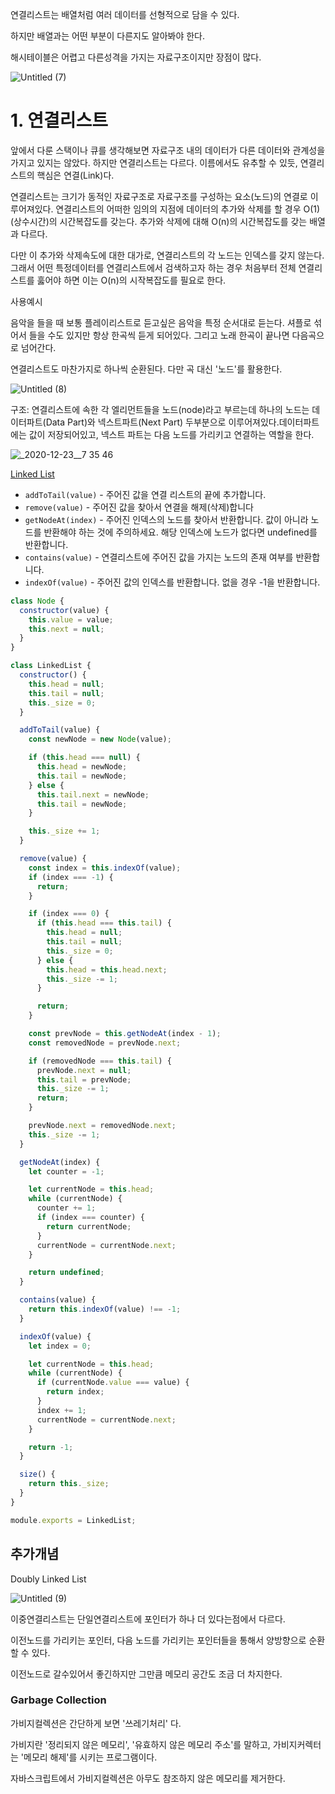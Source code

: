 연결리스트는 배열처럼 여러 데이터를 선형적으로 담을 수 있다.

하지만 배열과는 어떤 부분이 다른지도 알아봐야 한다.

해시테이블은 어렵고 다른성격을 가지는 자료구조이지만 장점이 많다.

![Untitled (7)](https://user-images.githubusercontent.com/64571546/103385080-56b8ba80-4b3c-11eb-9966-c929d23fb98f.png)

# 1. 연결리스트

앞에서 다룬 스택이나 큐를 생각해보면 자료구조 내의 데이터가 다른 데이터와 관계성을 가지고 있지는 않았다. 하지만 연결리스트는 다르다. 이름에서도 유추할 수 있듯, 연결리스트의 핵심은 연결(Link)다.

연결리스트는 크기가 동적인 자료구조로 자료구조를 구성하는 요소(노드)의 연결로 이루어져있다. 연결리스트의 어떠한 임의의 지점에 데이터의 추가와 삭제를 할 경우 O(1) (상수시간)의 시간복잡도를 갖는다. 추가와 삭제에 대해 O(n)의 시간복잡도를 갖는 배열과 다르다.

다만 이 추가와 삭제속도에 대한 대가로, 연결리스트의 각 노드는 인덱스를 갖지 않는다. 그래서 어떤 특정데이터를 연결리스트에서 검색하고자 하는 경우 처음부터 전체 연결리스트를 훓어야 하면 이는 O(n)의 시작복잡도를 필요로 한다.

사용예시 

음악을 들을 때 보통 플레이리스트로 듣고싶은 음악을 특정 순서대로 듣는다. 셔플로 섞어서 들을 수도 있지만 항상 한곡씩 듣게 되어있다. 그리고 노래 한곡이 끝나면 다음곡으로 넘어간다. 

연결리스트도 마찬가지로 하나씩 순환된다. 다만 곡 대신 '노드'를 활용한다.

![Untitled (8)](https://user-images.githubusercontent.com/64571546/103385088-5c160500-4b3c-11eb-93ea-76f2018abfd2.png)

구조: 연결리스트에 속한 각 엘리먼트들을 노드(node)라고 부르는데 하나의 노드는 데이터파트(Data Part)와 넥스트파트(Next Part) 두부분으로 이루어져있다.데이터파트에는 값이 저장되어있고, 넥스트 파트는 다음 노드를 가리키고 연결하는 역할을 한다.

![_2020-12-23__7 35 46](https://user-images.githubusercontent.com/64571546/103385092-5fa98c00-4b3c-11eb-88c9-a31b02051792.png)

[Linked List](https://en.wikipedia.org/wiki/Linked_list)

- `addToTail(value)` - 주어진 값을 연결 리스트의 끝에 추가합니다.
- `remove(value)` - 주어진 값을 찾아서 연결을 해제(삭제)합니다
- `getNodeAt(index)` - 주어진 인덱스의 노드를 찾아서 반환합니다. 값이 아니라 노드를 반환해야 하는 것에 주의하세요. 해당 인덱스에 노드가 없다면 undefined를 반환합니다.
- `contains(value)` - 연결리스트에 주어진 값을 가지는 노드의 존재 여부를 반환합니다.
- `indexOf(value)` - 주어진 값의 인덱스를 반환합니다. 없을 경우 -1을 반환합니다.

```jsx
class Node {
  constructor(value) {
    this.value = value;
    this.next = null;
  }
}

class LinkedList {
  constructor() {
    this.head = null;
    this.tail = null;
    this._size = 0;
  }

  addToTail(value) {
    const newNode = new Node(value);

    if (this.head === null) {
      this.head = newNode;
      this.tail = newNode;
    } else {
      this.tail.next = newNode;
      this.tail = newNode;
    }

    this._size += 1;
  }

  remove(value) {
    const index = this.indexOf(value);
    if (index === -1) {
      return;
    }

    if (index === 0) {
      if (this.head === this.tail) {
        this.head = null;
        this.tail = null;
        this._size = 0;
      } else {
        this.head = this.head.next;
        this._size -= 1;
      }

      return;
    }

    const prevNode = this.getNodeAt(index - 1);
    const removedNode = prevNode.next;

    if (removedNode === this.tail) {
      prevNode.next = null;
      this.tail = prevNode;
      this._size -= 1;
      return;
    }

    prevNode.next = removedNode.next;
    this._size -= 1;
  }

  getNodeAt(index) {
    let counter = -1;

    let currentNode = this.head;
    while (currentNode) {
      counter += 1;
      if (index === counter) {
        return currentNode;
      }
      currentNode = currentNode.next;
    }

    return undefined;
  }

  contains(value) {
    return this.indexOf(value) !== -1;
  }

  indexOf(value) {
    let index = 0;

    let currentNode = this.head;
    while (currentNode) {
      if (currentNode.value === value) {
        return index;
      }
      index += 1;
      currentNode = currentNode.next;
    }

    return -1;
  }

  size() {
    return this._size;
  }
}

module.exports = LinkedList;
```

## 추가개념 
Doubly Linked List

![Untitled (9)](https://user-images.githubusercontent.com/64571546/103385096-62a47c80-4b3c-11eb-9aaf-0372a2402677.png)

이중연결리스트는 단일연결리스트에 포인터가 하나 더 있다는점에서 다르다.

이전노드를 가리키는 포인터, 다음 노드를 가리키는 포인터들을 통해서 양방향으로 순환할 수 있다.

이전노드로 갈수있어서 좋긴하지만 그만큼 메모리 공간도 조금 더 차지한다. 

### Garbage Collection

가비지컬렉션은 간단하게 보면 '쓰레기처리' 다.

가비지란 '정리되지 않은 메모리', '유효하지 않은 메모리 주소'를 말하고, 가비지커렉터는 '메모리 해제'를 시키는 프로그램이다. 

자바스크립트에서 가비지컬렉션은 아무도 참조하지 않은 메모리를 제거한다.
